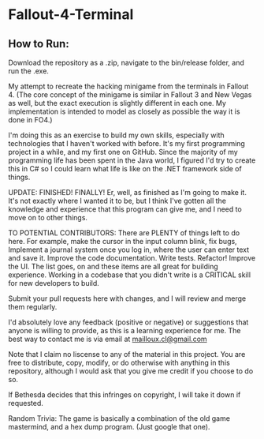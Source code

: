 # Fallout-4-Terminal

## How to Run:
Download the repository as a .zip, navigate to the bin/release folder, and run the .exe.

My attempt to recreate the hacking minigame from the terminals in Fallout 4. (The core concept of the minigame is similar in Fallout 3 
and New Vegas as well, but the exact execution is slightly different in each one. My implementation is intended to model as closely as 
possible the way it is done in FO4.)

I'm doing this as an exercise to build my own skills, especially with technologies that I haven't worked with before. It's my first 
programming project in a while, and my first one on GitHub. Since the majority of my programming life has been spent in the Java world, 
I figured I'd try to create this in C# so I could learn what life is like on the .NET framework side of things.

UPDATE: FINISHED! FINALLY! Er, well, as finished as I'm going to make it. It's not exactly where I wanted it to be, but I think I've
gotten all the knowledge and experience that this program can give me, and I need to move on to other things.

TO POTENTIAL CONTRIBUTORS: There are PLENTY of things left to do here. For example, make the cursor in the input column blink, fix bugs, 
Implement a journal system once you log in, where the user can enter text and save it. Improve the code documentation. Write tests.
Refactor! Improve the UI. The list goes, on and these items are all great for building experience. Working in a codebase that you didn't 
write is a CRITICAL skill for new developers to build.

Submit your pull requests here with changes, and I will review and merge them regularly.

I'd absolutely love any feedback (positive or negative) or suggestions that anyone is willing to provide, as this is a learning 
experience for me. The best way to contact me is via email at mailloux.cl@gmail.com

Note that I claim no liscense to any of the material in this project. You are free to distribute, copy, modify, or do otherwise with 
anything in this repository, although I would ask that you give me credit if you choose to do so.

If Bethesda decides that this infringes on copyright, I will take it down if requested.

Random Trivia: The game is basically a combination of the old game mastermind, and a hex dump program. (Just google that one).
